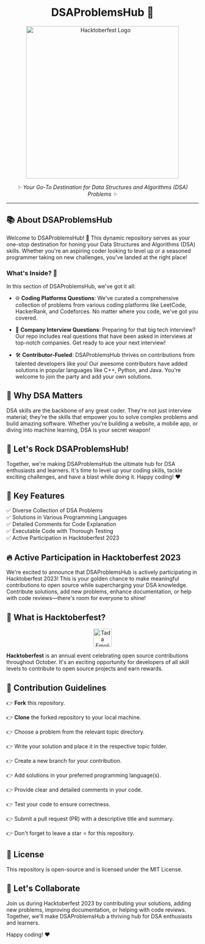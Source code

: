 <h1 align="center">DSAProblemsHub 🚀</h1>

<p align="center">
  <a href="https://hacktoberfest.digitalocean.com/">
    <img src="https://miro.medium.com/v2/resize:fit:1200/1*Lz_KFgbak2sUjwjOG9SZ4g.png" alt="Hacktoberfest Logo" width="400">
  </a>
</p>

<p align="center">
  <em>✨ Your Go-To Destination for Data Structures and Algorithms (DSA) Problems ✨</em>
</p>

---

## 📚 About DSAProblemsHub

Welcome to DSAProblemsHub! 🚀 This dynamic repository serves as your one-stop destination for honing your Data Structures and Algorithms (DSA) skills. Whether you're an aspiring coder looking to level up or a seasoned programmer taking on new challenges, you've landed at the right place!

### What's Inside? 📖

In this section of DSAProblemsHub, we've got it all:

- 🌐 **Coding Platforms Questions**: We've curated a comprehensive collection of problems from various coding platforms like LeetCode, HackerRank, and Codeforces. No matter where you code, we've got you covered.

- 🏢 **Company Interview Questions**: Preparing for that big tech interview? Our repo includes real questions that have been asked in interviews at top-notch companies. Get ready to ace your next interview!

- 🛠️ **Contributor-Fueled**: DSAProblemsHub thrives on contributions from talented developers like you! Our awesome contributors have added solutions in popular languages like C++, Python, and Java. You're welcome to join the party and add your own solutions.

## 💼 Why DSA Matters

DSA skills are the backbone of any great coder. They're not just interview material; they're the skills that empower you to solve complex problems and build amazing software. Whether you're building a website, a mobile app, or diving into machine learning, DSA is your secret weapon!


## 🚀 Let's Rock DSAProblemsHub!

Together, we're making DSAProblemsHub the ultimate hub for DSA enthusiasts and learners. It's time to level up your coding skills, tackle exciting challenges, and have a blast while doing it. Happy coding! ❤️

## 🌟 Key Features

✅ Diverse Collection of DSA Problems </br>
✅ Solutions in Various Programming Languages </br>
✅ Detailed Comments for Code Explanation</br>
✅ Executable Code with Thorough Testing</br>
✅ Active Participation in Hacktoberfest 2023</br>

## 🔥 Active Participation in Hacktoberfest 2023

We're excited to announce that DSAProblemsHub is actively participating in Hacktoberfest 2023! This is your golden chance to make meaningful contributions to open source while supercharging your DSA knowledge. Contribute solutions, add new problems, enhance documentation, or help with code reviews—there's room for everyone to shine!

## 🎉 What is Hacktoberfest?

<p align="center">
  <img src="https://www.vhv.rs/dpng/d/50-501550_party-popper-emoji-transparent-hd-png-download.png" alt="Tada Emoji" width="48">
</p>

**Hacktoberfest** is an annual event celebrating open source contributions throughout October. It's an exciting opportunity for developers of all skill levels to contribute to open source projects and earn rewards.


## 🚀 Contribution Guidelines

👉 **Fork** this repository.

👉 **Clone** the forked repository to your local machine.

👉 Choose a problem from the relevant topic directory.

👉 Write your solution and place it in the respective topic folder.

👉 Create a new branch for your contribution.

👉 Add solutions in your preferred programming language(s).

👉 Provide clear and detailed comments in your code.

👉 Test your code to ensure correctness.

👉 Submit a pull request (PR) with a descriptive title and summary.

👉 Don't forget to leave a star ⭐ for this repository.

## 📝 License

This repository is open-source and is licensed under the MIT License.

## 🙏 Let's Collaborate

Join us during Hacktoberfest 2023 by contributing your solutions, adding new problems, improving documentation, or helping with code reviews. Together, we'll make DSAProblemsHub a thriving hub for DSA enthusiasts and learners.

Happy coding! ❤️
